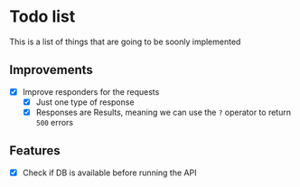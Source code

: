 # Todo list
This is a list of things that are going to be soonly implemented

## Improvements
- [x] Improve responders for the requests
    - [x] Just one type of response
    - [x] Responses are Results, meaning we can use the `?` operator to return `500` errors

## Features
- [x] Check if DB is available before running the API